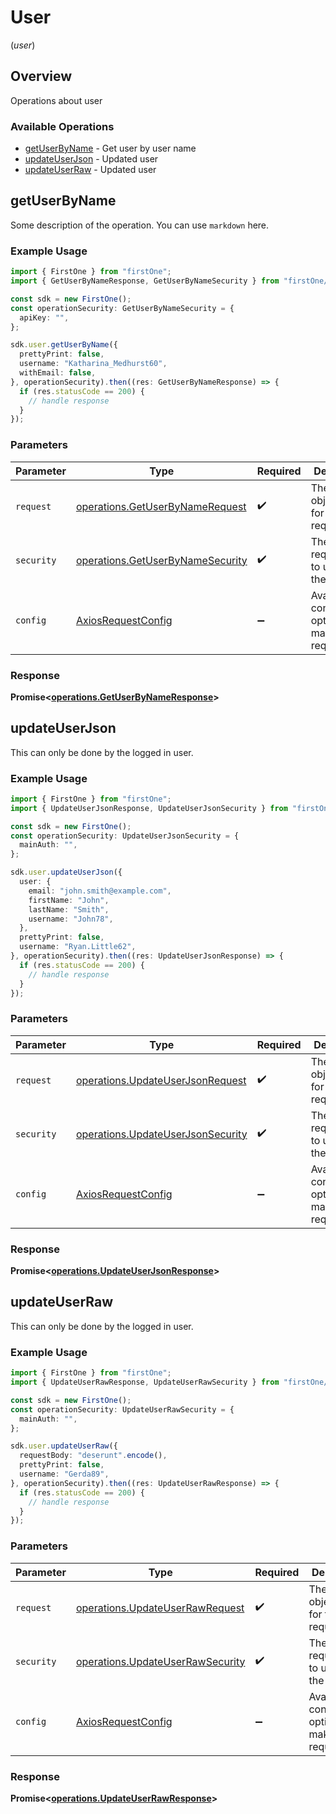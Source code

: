 # User
(*user*)

## Overview

Operations about user

### Available Operations

* [getUserByName](#getuserbyname) - Get user by user name
* [updateUserJson](#updateuserjson) - Updated user
* [updateUserRaw](#updateuserraw) - Updated user

## getUserByName

Some description of the operation. 
You can use `markdown` here.


### Example Usage

```typescript
import { FirstOne } from "firstOne";
import { GetUserByNameResponse, GetUserByNameSecurity } from "firstOne/dist/sdk/models/operations";

const sdk = new FirstOne();
const operationSecurity: GetUserByNameSecurity = {
  apiKey: "",
};

sdk.user.getUserByName({
  prettyPrint: false,
  username: "Katharina_Medhurst60",
  withEmail: false,
}, operationSecurity).then((res: GetUserByNameResponse) => {
  if (res.statusCode == 200) {
    // handle response
  }
});
```

### Parameters

| Parameter                                                                            | Type                                                                                 | Required                                                                             | Description                                                                          |
| ------------------------------------------------------------------------------------ | ------------------------------------------------------------------------------------ | ------------------------------------------------------------------------------------ | ------------------------------------------------------------------------------------ |
| `request`                                                                            | [operations.GetUserByNameRequest](../../models/operations/getuserbynamerequest.md)   | :heavy_check_mark:                                                                   | The request object to use for the request.                                           |
| `security`                                                                           | [operations.GetUserByNameSecurity](../../models/operations/getuserbynamesecurity.md) | :heavy_check_mark:                                                                   | The security requirements to use for the request.                                    |
| `config`                                                                             | [AxiosRequestConfig](https://axios-http.com/docs/req_config)                         | :heavy_minus_sign:                                                                   | Available config options for making requests.                                        |


### Response

**Promise<[operations.GetUserByNameResponse](../../models/operations/getuserbynameresponse.md)>**


## updateUserJson

This can only be done by the logged in user.

### Example Usage

```typescript
import { FirstOne } from "firstOne";
import { UpdateUserJsonResponse, UpdateUserJsonSecurity } from "firstOne/dist/sdk/models/operations";

const sdk = new FirstOne();
const operationSecurity: UpdateUserJsonSecurity = {
  mainAuth: "",
};

sdk.user.updateUserJson({
  user: {
    email: "john.smith@example.com",
    firstName: "John",
    lastName: "Smith",
    username: "John78",
  },
  prettyPrint: false,
  username: "Ryan.Little62",
}, operationSecurity).then((res: UpdateUserJsonResponse) => {
  if (res.statusCode == 200) {
    // handle response
  }
});
```

### Parameters

| Parameter                                                                              | Type                                                                                   | Required                                                                               | Description                                                                            |
| -------------------------------------------------------------------------------------- | -------------------------------------------------------------------------------------- | -------------------------------------------------------------------------------------- | -------------------------------------------------------------------------------------- |
| `request`                                                                              | [operations.UpdateUserJsonRequest](../../models/operations/updateuserjsonrequest.md)   | :heavy_check_mark:                                                                     | The request object to use for the request.                                             |
| `security`                                                                             | [operations.UpdateUserJsonSecurity](../../models/operations/updateuserjsonsecurity.md) | :heavy_check_mark:                                                                     | The security requirements to use for the request.                                      |
| `config`                                                                               | [AxiosRequestConfig](https://axios-http.com/docs/req_config)                           | :heavy_minus_sign:                                                                     | Available config options for making requests.                                          |


### Response

**Promise<[operations.UpdateUserJsonResponse](../../models/operations/updateuserjsonresponse.md)>**


## updateUserRaw

This can only be done by the logged in user.

### Example Usage

```typescript
import { FirstOne } from "firstOne";
import { UpdateUserRawResponse, UpdateUserRawSecurity } from "firstOne/dist/sdk/models/operations";

const sdk = new FirstOne();
const operationSecurity: UpdateUserRawSecurity = {
  mainAuth: "",
};

sdk.user.updateUserRaw({
  requestBody: "deserunt".encode(),
  prettyPrint: false,
  username: "Gerda89",
}, operationSecurity).then((res: UpdateUserRawResponse) => {
  if (res.statusCode == 200) {
    // handle response
  }
});
```

### Parameters

| Parameter                                                                            | Type                                                                                 | Required                                                                             | Description                                                                          |
| ------------------------------------------------------------------------------------ | ------------------------------------------------------------------------------------ | ------------------------------------------------------------------------------------ | ------------------------------------------------------------------------------------ |
| `request`                                                                            | [operations.UpdateUserRawRequest](../../models/operations/updateuserrawrequest.md)   | :heavy_check_mark:                                                                   | The request object to use for the request.                                           |
| `security`                                                                           | [operations.UpdateUserRawSecurity](../../models/operations/updateuserrawsecurity.md) | :heavy_check_mark:                                                                   | The security requirements to use for the request.                                    |
| `config`                                                                             | [AxiosRequestConfig](https://axios-http.com/docs/req_config)                         | :heavy_minus_sign:                                                                   | Available config options for making requests.                                        |


### Response

**Promise<[operations.UpdateUserRawResponse](../../models/operations/updateuserrawresponse.md)>**

